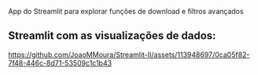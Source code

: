 App do Streamlit para explorar funções de download e filtros avançados

## Streamlit com as visualizações de dados:





https://github.com/JoaoMMoura/Streamlit-II/assets/113948697/0ca05f82-7f48-446c-8d71-53509c1c1b43

